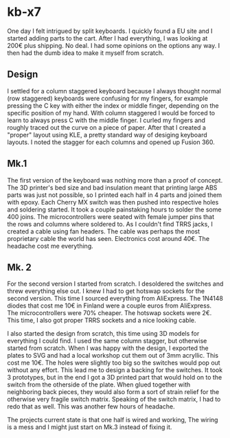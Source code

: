 # kb-x7

One day I felt intrigued by split keyboards. I quickly found a EU site and I started adding parts to the cart. After I had everything, I was looking at 200€ plus shipping. No deal. I had some opinions on the options any way. I then had the dumb idea to make it myself from scratch. 

## Design
I settled for a column staggered keyboard because I always thought normal (row staggered) keyboards were confusing for my fingers, for example pressing the C key with either the index or middle finger, depending on the specific position of my hand. With column staggered I would be forced to learn to always press C with the middle finger. I curled my fingers and roughly traced out the curve on a piece of paper. After that I created a "proper" layout using KLE, a pretty standard way of desiging keyboard layouts. I noted the stagger for each columns and opened up Fusion 360.

## Mk.1
The first version of the keyboard was nothing more than a proof of concept. The 3D printer's bed size and bad insulation meant that printing large ABS parts was just not possible, so I printed each half in 4 parts and joined them with epoxy. Each Cherry MX switch was then pushed into respective holes and soldering started. It took a couple painstaking hours to solder the some 400 joins. The microcontrollers were seated with female jumper pins that the rows and columns where soldered to. As I couldn't find TRRS jacks, I created a cable using fan headers. The cable was perhaps the most proprietary cable the world has seen. Electronics cost around 40€. The headache cost me everything.

## Mk. 2
For the second version I started from scratch. I desoldered the switches and threw everything else out. I knew I had to get hotswap sockets for the second version. This time I sourced everything from AliExpress. The 1N4148 diodes that cost me 10€ in Finland were a couple euros from AliExpress. The microcontrollers were 70% cheaper. The hotswap sockets were 2€. This time, I also got proper TRRS sockets and a nice looking cable.

I also started the design from scratch, this time using 3D models for everything I could find. I used the same column stagger, but otherwise started from scratch. When I was happy with the design, I exported the plates to SVG and had a local workshop cut them out of 3mm acryllic. This cost me 10€. The holes were slightly too big so the switches would pop out without any effort. This lead me to design a backing for the switches. It took 3 prototypes, but in the end I got a 3D printed part that would hold on to the switch from the otherside of the plate. When glued together with neighboring back pieces, they would also form a sort of strain relief for the otherwise very fragile switch matrix. Speaking of the switch matrix, I had to redo that as well. This was another few hours of headache. 

The projects current state is that one half is wired and working, The wiring is a mess and I might just start on Mk.3 instead of fixing it. 
